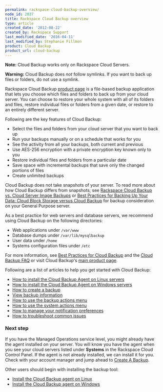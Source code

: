 ```yaml
---
permalink: rackspace-cloud-backup-overview/
node_id: 2037
title: Rackspace Cloud Backup overview
type: article
created_date: '2012-08-22'
created_by: Rackspace Support
last_modified_date: '2016-04-11'
last_modified_by: Stephanie Fillmon 
product: Cloud Backup
product_url: cloud-backup
---
```


**Note:** Cloud Backup works only on Rackspace Cloud Servers.

**Warning:** Cloud Backup does *not* follow symlinks. If you want to back up files or folders, do not use a symlink.

Rackspace Cloud Backup [product page](http://www.rackspace.com/cloud/backup/) is a file-based backup
application that lets you choose which files and folders to back up from
your cloud server. You can choose to restore your whole system with all
of its folders and files, restore individual files or folders from a
given date, or restore to an entirely different server.

Following are the key features of Cloud Backup:

-   Select the files and folders from your cloud server that you want to
    back up
-   Run your backups manually or on a schedule that works for you
-   See the activity from all your backups, both current and previous
-   Use AES-256 encryption with a private encryption key known only to
    you
-   Restore individual files and folders from a particular date
-   Save space with incremental backups that save only the changed
    portions of files
-   Create unlimited backups

Cloud Backup does not take snapshots of your server. To read more about
how Cloud Backup differs from snapshots, see [Rackspace Cloud Backup vs. Cloud Server Image Backups](/how-to/rackspace-cloud-backup-vs-cloud-server-image-backups "Rackspace Cloud Backup vs. Cloud Server Image Backups") or [Best Practices for Backing Up Your Data: Cloud Block Storage versus Cloud Backup](/how-to/best-practices-for-backing-up-your-data-cloud-block-storage-versus-cloud-backup)
for backup consideration on your General Purpose server.

As a best practice for web servers and database servers, we recommend
using Cloud Backup on the following directories:

-   Web applications under `/var/www`
-   Database dumps under `/var/lib/mysqlbackup`
-   User data under `/home`
-   Systems configuration files under `/etc`

For more information, see [Best Practices for Cloud Backup](/how-to/best-practices-for-cloud-backup)
and the [Cloud Backup FAQ](/how-to/cloud-backup-faq) or visit Cloud Backup's [main product page](http://www.rackspace.com/cloud/backup/).

Following are a list of articles to help you get started with
Cloud Backup:

-   [How to install the Cloud Backup Agent on Linux servers](/how-to/rackspace-cloud-backup-install-the-agent-on-linux)
-   [How to install the Cloud Backup Agent on Windows servers](/how-to/rackspace-cloud-backup-install-the-agent-on-windows)
-   [How to create a backup](/how-to/rackspace-cloud-backup-create-a-backup)
-   [View backup information](/how-to/rackspace-cloud-backup-view-backup-information)
-   [How to use the backup actions menu](/how-to/rackspace-cloud-backup-backup-actions)
-   [How to use the system actions menu](/how-to/rackspace-cloud-backup-system-actions)
-   [How to manage your notification preferences](/how-to/rackspace-cloud-backup-preferences)
-   [How to troubleshoot common issues](/how-to/cloud-backup-troubleshooting)

### Next step

If you have the Managed Operations service level, you might already have
the agent installed on your server. You will know you have the agent
when you see your cloud servers listed under **Systems** in the
Rackspace Cloud Control Panel. If the agent is not already installed, we
can install it for you. Check with your account manager and jump ahead
to [Create A Backup](/how-to/rackspace-cloud-backup-create-a-backup).

Other users should begin with installing the backup tool:

-   [Install the Cloud Backup agent on Linux](/how-to/rackspace-cloud-backup-install-the-agent-on-linux)
-   [Install the Cloud Backup agent on Windows](/how-to/rackspace-cloud-backup-install-the-agent-on-windows)
